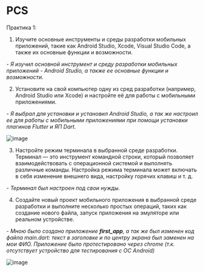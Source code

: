 # PCS

Практика 1:

1. Изучите основные инструменты и среды разработки мобильных приложений, такие как Android Studio, Xcode, Visual Studio Code, а также их основные функции и возможности.

_- Я изучил основной инструмент и среду разработки мобильных приложений - Android Studio, а также ее основные функции и возможности._


2. Установите на свой компьютер одну из сред разработки (например, Android Studio или Xcode) и настройте её для работы с мобильными приложениями.

_- Я выбрал для установки и установил Android Studio, а так же настроил ее для работы с мобильными приложениями при помощи установки плагинов Flutter и ЯП Dart._

![image](https://github.com/user-attachments/assets/f2ff9076-d97d-4e17-a520-1b6468ec7ae6)


3. Настройте режим терминала в выбранной среде разработки. Терминал — это инструмент командной строки, который позволяет взаимодействовать с операционной системой и выполнять различные команды. Настройка режима терминала может включать в себя изменение внешнего вида, настройку горячих клавиш и т. д.

_- Терминал был настроен под свои нужды._


4. Создайте новый проект мобильного приложения в выбранной среде разработки и выполните несколько простых операций, таких как создание нового файла, запуск приложения на эмуляторе или реальном устройстве.

_- Мною было создано приложение **first_app**, а так же был изменен код файла main.dart: текст в заголовке и по центру экрана был заменен на мои ФИО. Приложение было протестировано через chrome (т.к. отсутствует устройство для тестирования с ОС Android)_

![image](https://github.com/user-attachments/assets/128d363b-84b7-45c1-8ce6-03daa8ee9515)


 




